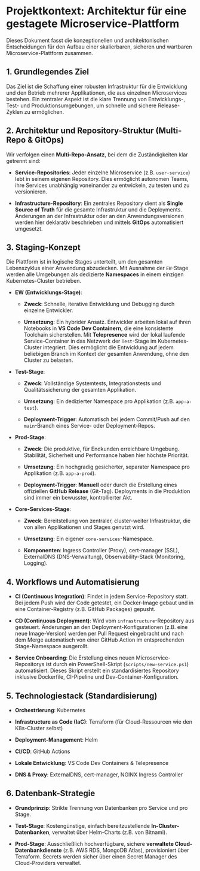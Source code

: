 # Projektkontext: Architektur für eine gestagete Microservice-Plattform

Dieses Dokument fasst die konzeptionellen und architektonischen Entscheidungen für den Aufbau einer skalierbaren, sicheren und wartbaren Microservice-Plattform zusammen.

## 1. Grundlegendes Ziel

Das Ziel ist die Schaffung einer robusten Infrastruktur für die Entwicklung und den Betrieb mehrerer Applikationen, die aus einzelnen Microservices bestehen. Ein zentraler Aspekt ist die klare Trennung von Entwicklungs-, Test- und Produktionsumgebungen, um schnelle und sichere Release-Zyklen zu ermöglichen.

## 2. Architektur und Repository-Struktur (Multi-Repo & GitOps)

Wir verfolgen einen **Multi-Repo-Ansatz**, bei dem die Zuständigkeiten klar getrennt sind:

* **Service-Repositories**: Jeder einzelne Microservice (z.B. `user-service`) lebt in seinem eigenen Repository. Dies ermöglicht autonomen Teams, ihre Services unabhängig voneinander zu entwickeln, zu testen und zu versionieren.

* **Infrastructure-Repository**: Ein zentrales Repository dient als **Single Source of Truth** für die gesamte Infrastruktur und die Deployments. Änderungen an der Infrastruktur oder an den Anwendungsversionen werden hier deklarativ beschrieben und mittels **GitOps** automatisiert umgesetzt.

## 3. Staging-Konzept

Die Plattform ist in logische Stages unterteilt, um den gesamten Lebenszyklus einer Anwendung abzudecken. Mit Ausnahme der `EW`-Stage werden alle Umgebungen als dedizierte **Namespaces** in einem einzigen Kubernetes-Cluster betrieben.

* **EW (Entwicklungs-Stage)**:

    * **Zweck**: Schnelle, iterative Entwicklung und Debugging durch einzelne Entwickler.

    * **Umsetzung**: Ein hybrider Ansatz. Entwickler arbeiten lokal auf ihren Notebooks in **VS Code Dev Containern**, die eine konsistente Toolchain sicherstellen. Mit **Telepresence** wird der lokal laufende Service-Container in das Netzwerk der `Test`-Stage im Kubernetes-Cluster integriert. Dies ermöglicht die Entwicklung auf jedem beliebigen Branch im Kontext der gesamten Anwendung, ohne den Cluster zu belasten.

* **Test-Stage**:

    * **Zweck**: Vollständige Systemtests, Integrationstests und Qualitätssicherung der gesamten Applikation.

    * **Umsetzung**: Ein dedizierter Namespace pro Applikation (z.B. `app-a-test`).

    * **Deployment-Trigger**: Automatisch bei jedem Commit/Push auf den `main`-Branch eines Service- oder Deployment-Repos.

* **Prod-Stage**:

    * **Zweck**: Die produktive, für Endkunden erreichbare Umgebung. Stabilität, Sicherheit und Performance haben hier höchste Priorität.

    * **Umsetzung**: Ein hochgradig gesicherter, separater Namespace pro Applikation (z.B. `app-a-prod`).

    * **Deployment-Trigger**: **Manuell** oder durch die Erstellung eines offiziellen **GitHub Release** (Git-Tag). Deployments in die Produktion sind immer ein bewusster, kontrollierter Akt.

* **Core-Services-Stage**:

    * **Zweck**: Bereitstellung von zentraler, cluster-weiter Infrastruktur, die von allen Applikationen und Stages genutzt wird.

    * **Umsetzung**: Ein eigener `core-services`-Namespace.

    * **Komponenten**: Ingress Controller (Proxy), cert-manager (SSL), ExternalDNS (DNS-Verwaltung), Observability-Stack (Monitoring, Logging).

## 4. Workflows und Automatisierung

* **CI (Continuous Integration)**: Findet in jedem Service-Repository statt. Bei jedem Push wird der Code getestet, ein Docker-Image gebaut und in eine Container-Registry (z.B. GitHub Packages) gepusht.

* **CD (Continuous Deployment)**: Wird vom `infrastructure`-Repository aus gesteuert. Änderungen an den Deployment-Konfigurationen (z.B. eine neue Image-Version) werden per Pull Request eingebracht und nach dem Merge automatisch von einer GitHub Action im entsprechenden Stage-Namespace ausgerollt.

* **Service Onboarding**: Die Erstellung eines neuen Microservice-Repositorys ist durch ein PowerShell-Skript (`scripts/new-service.ps1`) automatisiert. Dieses Skript erstellt ein standardisiertes Repository inklusive Dockerfile, CI-Pipeline und Dev-Container-Konfiguration.

## 5. Technologiestack (Standardisierung)

* **Orchestrierung**: Kubernetes

* **Infrastructure as Code (IaC)**: Terraform (für Cloud-Ressourcen wie den K8s-Cluster selbst)

* **Deployment-Management**: Helm

* **CI/CD**: GitHub Actions

* **Lokale Entwicklung**: VS Code Dev Containers & Telepresence

* **DNS & Proxy**: ExternalDNS, cert-manager, NGINX Ingress Controller

## 6. Datenbank-Strategie

* **Grundprinzip**: Strikte Trennung von Datenbanken pro Service und pro Stage.

* **Test-Stage**: Kostengünstige, einfach bereitzustellende **In-Cluster-Datenbanken**, verwaltet über Helm-Charts (z.B. von Bitnami).

* **Prod-Stage**: Ausschließlich hochverfügbare, sichere **verwaltete Cloud-Datenbankdienste** (z.B. AWS RDS, MongoDB Atlas), provisioniert über Terraform. Secrets werden sicher über einen Secret Manager des Cloud-Providers verwaltet.